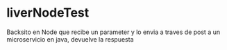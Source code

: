 # liverNodeTest
Backsito en Node que recibe un parameter y lo envia a traves de post a un microservicio en java, devuelve la respuesta
